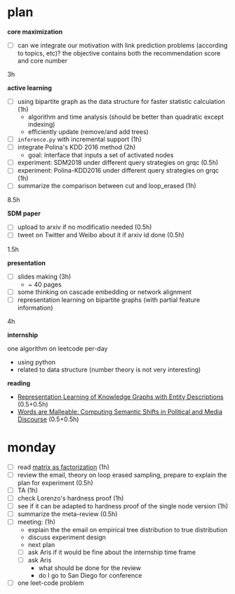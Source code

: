 # plan

**core maximization**

- [ ] can we integrate our motivation with link prediction problems (according to topics, etc)? the objective contains both the recommendation score and core number

3h

**active learning**

- [ ] using bipartite graph as the data structure for faster statistic calculation (1h)
  - algorithm and time analysis (should be better than quadratic except indexing)
  - efficiently update (remove/and add trees)
- [ ] `inference.py` with incremental support (1h)
- [ ] integrate Polina's KDD 2016 method (2h)
  - goal: interface that inputs a set of activated nodes 
- [ ] experiment: SDM2018 under different query strategies on grqc (0.5h)
- [ ] experiment: Polina-KDD2016 under different query strategies on grqc (1h)
- [ ] summarize the comparison between cut and loop_erased (1h)

8.5h 

**SDM paper**

- [ ] upload to arxiv if no modificatio needed (0.5h)
- [ ] tweet on Twitter and Weibo about it if arxiv id done (0.5h)

1.5h

**presentation**

- [ ] slides making (3h)
  - ~ 40 pages
- [ ] some thinking on cascade embedding or network alignment
- [ ] representation learning on bipartite graphs (with partial feature information)

4h

**internship**

one algorithm on leetcode per-day

- using python
- related to data structure (number theory is not very interesting)

**reading**

- [Representation Learning of Knowledge Graphs with Entity Descriptions](https://www.aaai.org/ocs/index.php/AAAI/AAAI16/paper/download/12216/12004) (0.5+0.5h)
- [Words are Malleable: Computing  Semantic Shifts in Political and  Media Discourse](https://arxiv.org/abs/1711.05603) (0.5+0.5h)

# monday

- [ ] read [matrix as factorization](https://arxiv.org/pdf/1710.02971.pdf) (1h)
- [ ] review the email, theory on loop erased sampling, prepare to explain the plan for experiment (0.5h)
- [ ] TA (1h)
- [ ] check Lorenzo's hardness proof (1h)
- [ ] see if it can be adapted to hardness proof of the single node version (1h)
- [ ] summarize the meta-review (0.5h)
- [ ] meeting: (1h)
  - explain the the email on empirical tree distribution to true distribution
  - discuss experiment design
  - next plan
  - [ ] ask Aris if it would be fine about the internship time frame
  - [ ] ask Aris 
    - what should be done for the review
    - do I go to San Diego for conference
- [ ] one leet-code problem
